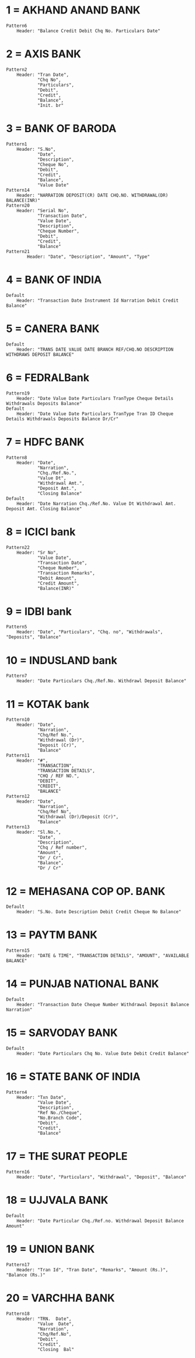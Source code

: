 # 1 = AKHAND ANAND BANK
    Pattern6
        Header: "Balance Credit Debit Chq No. Particulars Date"

# 2 = AXIS BANK
    Pattern2
        Header: "Tran Date",
                "Chq No",
                "Particulars",
                "Debit",
                "Credit",
                "Balance",
                "Init. br"

# 3 = BANK OF BARODA
    Pattern1
        Header: "S.No",
                "Date",
                "Description",
                "Cheque No",
                "Debit",
                "Credit",
                "Balance",
                "Value Date"
    Pattern14
        Header: "NARRATION DEPOSIT(CR) DATE CHQ.NO. WITHDRAWAL(DR) BALANCE(INR)"
    Pattern20
        Header: "Serial No",
                "Transaction Date",
                "Value Date",
                "Description",
                "Cheque Number",
                "Debit",
                "Credit",
                "Balance"
    Pattern21
            Header: "Date", "Description", "Amount", "Type"

# 4 = BANK OF INDIA
    Default
        Header: "Transaction Date Instrument Id Narration Debit Credit Balance"

# 5 = CANERA BANK
    Default
        Header: "TRANS DATE VALUE DATE BRANCH REF/CHQ.NO DESCRIPTION WITHDRAWS DEPOSIT BALANCE"

# 6 = FEDRALBank
    Pattern19
        Header: "Date Value Date Particulars TranType Cheque Details Withdrawals Deposits Balance"
    Default
        Header: "Date Value Date Particulars TranType Tran ID Cheque Details Withdrawals Deposits Balance Dr/Cr"

# 7 = HDFC BANK
    Pattern8
        Header: "Date",
                "Narration",
                "Chq./Ref.No.",
                "Value Dt",
                "Withdrawal Amt.",
                "Deposit Amt.",
                "Closing Balance"
    Default
        Header: "Date Narration Chq./Ref.No. Value Dt Withdrawal Amt. Deposit Amt. Closing Balance"

# 8 = ICICI bank
    Pattern22
        Header: "Sr No",
                "Value Date",
                "Transaction Date",
                "Cheque Number",
                "Transaction Remarks",
                "Debit Amount",
                "Credit Amount",
                "Balance(INR)"

# 9 = IDBI bank
    Pattern5
        Header: "Date", "Particulars", "Chq. no", "Withdrawals", "Deposits", "Balance"

# 10 = INDUSLAND bank
    Pattern7
        Header: "Date Particulars Chq./Ref.No. Withdrawl Deposit Balance"

# 11 = KOTAK bank
    Pattern10
        Header: "Date",
                "Narration",
                "Chq/Ref No.",
                "Withdrawal (Dr)",
                "Deposit (Cr)",
                "Balance"
    Pattern11
        Header: "#",
                "TRANSACTION",
                "TRANSACTION DETAILS",
                "CHQ / REF NO.",
                "DEBIT",
                "CREDIT",
                "BALANCE"
    Pattern12
        Header: "Date",
                "Narration",
                "Chq/Ref No",
                "Withdrawal (Dr)/Deposit (Cr)",
                "Balance"
    Pattern13
        Header: "Sl.No.",
                "Date",
                "Description",
                "Chq / Ref number",
                "Amount",
                "Dr / Cr",
                "Balance",
                "Dr / Cr"

# 12 = MEHASANA COP OP. BANK
    Default
        Header: "S.No. Date Description Debit Credit Cheque No Balance"

# 13 = PAYTM BANK
    Pattern15
        Header: "DATE & TIME", "TRANSACTION DETAILS", "AMOUNT", "AVAILABLE BALANCE"

# 14 = PUNJAB NATIONAL BANK
    Default
        Header: "Transaction Date Cheque Number Withdrawal Deposit Balance Narration"

# 15 = SARVODAY BANK
    Default
        Header: "Date Particulars Chq No. Value Date Debit Credit Balance"

# 16 = STATE BANK OF INDIA
    Pattern4
        Header: "Txn Date",
                "Value Date",
                "Description",
                "Ref No./Cheque",
                "No.Branch Code",
                "Debit",
                "Credit",
                "Balance"

# 17 = THE SURAT PEOPLE
    Pattern16
        Header: "Date", "Particulars", "Withdrawal", "Deposit", "Balance"

# 18 = UJJVALA BANK
    Default
        Header: "Date Particular Chq./Ref.no. Withdrawal Deposit Balance Amount"

# 19 = UNION BANK
    Pattern17
        Header: "Tran Id", "Tran Date", "Remarks", "Amount (Rs.)", "Balance (Rs.)"

# 20 = VARCHHA BANK
    Pattern18
        Header: "TRN.  Date",
                "Value  Date",
                "Narration",
                "Chq/Ref.No",
                "Debit",
                "Credit",
                "Closing  Bal"
